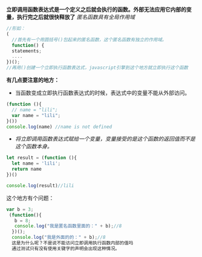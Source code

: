 **立即调用函数表达式是一个定义之后就会执行的函数。外部无法应用它内部的变量，执行完之后就很快释放了**
*匿名函数具有全局作用域*
```js
//形如：
(
  //首先有一个用圆括号()包起来的匿名函数，这个匿名函数有独立的作用域。
  function() {
  statements;
  ....
})();
//再用()创建一个立即执行函数表达式，javascript引擎到这个地方就立即执行这个函数

```
**有几点要注意的地方：**
- 当函数变成立即执行函数表达式的时候，表达式中的变量不能从外部访问。
```js
(function (){
  // name = "lili";
  var name = "lili";
}())
console.log(name) //name is not defined
```
- *将立即调用函数表达式赋给一个变量，变量接受的是这个函数的返回值而不是这个函数本身。*
```js
let result = (function (){
  let name = 'lili';
  return name
})()

console.log(result)//lili
```
这个地方有个问题：
```js
var b = 3;
 (function(){
   b = 8;
   console.log("我是匿名函数里面的：" + b);//8
  })();
  console.log("我是外面的的：" + b);//8
  这是为什么呢？不是说不能访问立即调用执行函数内部的值吗
  通过测试只有没有使用关键字的声明会出现这种情况。
```